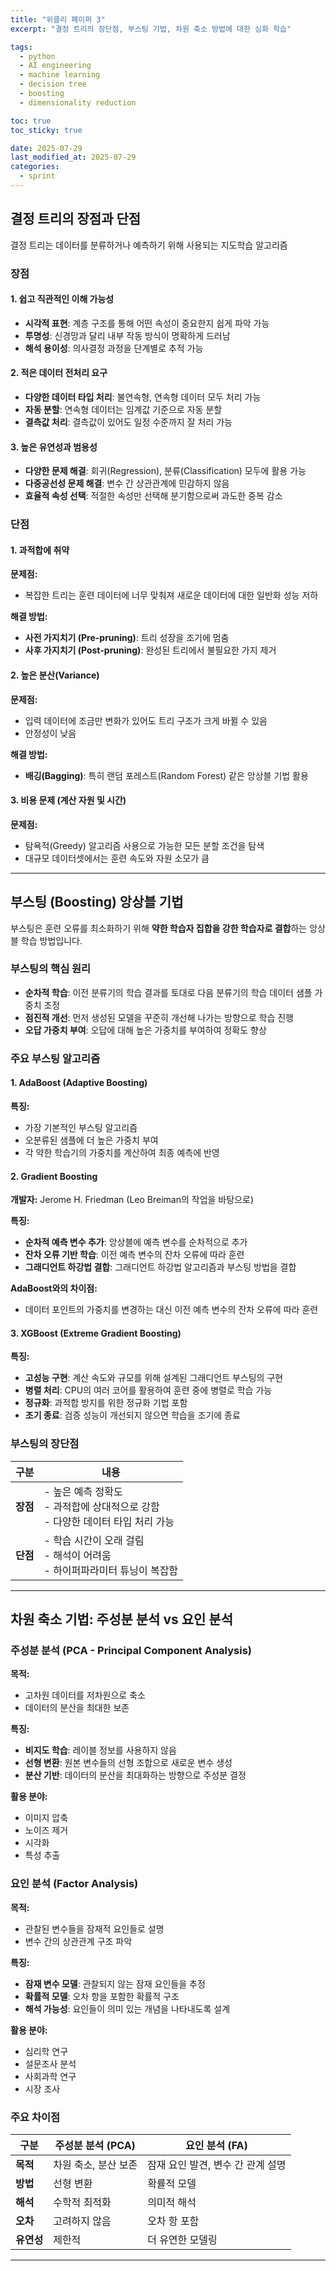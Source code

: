 ```yaml
---
title: "위클리 페이퍼 3"
excerpt: "결정 트리의 장단점, 부스팅 기법, 차원 축소 방법에 대한 심화 학습"

tags:
  - python
  - AI engineering
  - machine learning
  - decision tree
  - boosting
  - dimensionality reduction

toc: true
toc_sticky: true

date: 2025-07-29
last_modified_at: 2025-07-29
categories: 
  - sprint
---
```


## 결정 트리의 장점과 단점

결정 트리는 데이터를 분류하거나 예측하기 위해 사용되는 지도학습 알고리즘

### 장점

#### 1. 쉽고 직관적인 이해 가능성

- **시각적 표현**: 계층 구조를 통해 어떤 속성이 중요한지 쉽게 파악 가능
- **투명성**: 신경망과 달리 내부 작동 방식이 명확하게 드러남
- **해석 용이성**: 의사결정 과정을 단계별로 추적 가능

#### 2. 적은 데이터 전처리 요구

- **다양한 데이터 타입 처리**: 불연속형, 연속형 데이터 모두 처리 가능
- **자동 분할**: 연속형 데이터는 임계값 기준으로 자동 분할
- **결측값 처리**: 결측값이 있어도 일정 수준까지 잘 처리 가능

#### 3. 높은 유연성과 범용성

- **다양한 문제 해결**: 회귀(Regression), 분류(Classification) 모두에 활용 가능
- **다중공선성 문제 해결**: 변수 간 상관관계에 민감하지 않음
- **효율적 속성 선택**: 적절한 속성만 선택해 분기함으로써 과도한 중복 감소

### 단점

#### 1. 과적합에 취약

**문제점:**
- 복잡한 트리는 훈련 데이터에 너무 맞춰져 새로운 데이터에 대한 일반화 성능 저하

**해결 방법:**
- **사전 가지치기 (Pre-pruning)**: 트리 성장을 조기에 멈춤
- **사후 가지치기 (Post-pruning)**: 완성된 트리에서 불필요한 가지 제거

#### 2. 높은 분산(Variance)

**문제점:**
- 입력 데이터에 조금만 변화가 있어도 트리 구조가 크게 바뀔 수 있음
- 안정성이 낮음

**해결 방법:**
- **배깅(Bagging)**: 특히 랜덤 포레스트(Random Forest) 같은 앙상블 기법 활용

#### 3. 비용 문제 (계산 자원 및 시간)

**문제점:**
- 탐욕적(Greedy) 알고리즘 사용으로 가능한 모든 분할 조건을 탐색
- 대규모 데이터셋에서는 훈련 속도와 자원 소모가 큼

---

## 부스팅 (Boosting) 앙상블 기법

부스팅은 훈련 오류를 최소화하기 위해 **약한 학습자 집합을 강한 학습자로 결합**하는 앙상블 학습 방법입니다.

### 부스팅의 핵심 원리

- **순차적 학습**: 이전 분류기의 학습 결과를 토대로 다음 분류기의 학습 데이터 샘플 가중치 조정
- **점진적 개선**: 먼저 생성된 모델을 꾸준히 개선해 나가는 방향으로 학습 진행
- **오답 가중치 부여**: 오답에 대해 높은 가중치를 부여하여 정확도 향상

### 주요 부스팅 알고리즘

#### 1. AdaBoost (Adaptive Boosting)

**특징:**
- 가장 기본적인 부스팅 알고리즘
- 오분류된 샘플에 더 높은 가중치 부여
- 각 약한 학습기의 가중치를 계산하여 최종 예측에 반영

#### 2. Gradient Boosting

**개발자:** Jerome H. Friedman (Leo Breiman의 작업을 바탕으로)

**특징:**
- **순차적 예측 변수 추가**: 앙상블에 예측 변수를 순차적으로 추가
- **잔차 오류 기반 학습**: 이전 예측 변수의 잔차 오류에 따라 훈련
- **그래디언트 하강법 결합**: 그래디언트 하강법 알고리즘과 부스팅 방법을 결합

**AdaBoost와의 차이점:**
- 데이터 포인트의 가중치를 변경하는 대신 이전 예측 변수의 잔차 오류에 따라 훈련

#### 3. XGBoost (Extreme Gradient Boosting)

**특징:**
- **고성능 구현**: 계산 속도와 규모를 위해 설계된 그래디언트 부스팅의 구현
- **병렬 처리**: CPU의 여러 코어를 활용하여 훈련 중에 병렬로 학습 가능
- **정규화**: 과적합 방지를 위한 정규화 기법 포함
- **조기 종료**: 검증 성능이 개선되지 않으면 학습을 조기에 종료

### 부스팅의 장단점

| 구분 | 내용 |
|------|------|
| **장점** | - 높은 예측 정확도<br>- 과적합에 상대적으로 강함<br>- 다양한 데이터 타입 처리 가능 |
| **단점** | - 학습 시간이 오래 걸림<br>- 해석이 어려움<br>- 하이퍼파라미터 튜닝이 복잡함 |

---

## 차원 축소 기법: 주성분 분석 vs 요인 분석

### 주성분 분석 (PCA - Principal Component Analysis)

**목적:**
- 고차원 데이터를 저차원으로 축소
- 데이터의 분산을 최대한 보존

**특징:**
- **비지도 학습**: 레이블 정보를 사용하지 않음
- **선형 변환**: 원본 변수들의 선형 조합으로 새로운 변수 생성
- **분산 기반**: 데이터의 분산을 최대화하는 방향으로 주성분 결정

**활용 분야:**
- 이미지 압축
- 노이즈 제거
- 시각화
- 특성 추출

### 요인 분석 (Factor Analysis)

**목적:**
- 관찰된 변수들을 잠재적 요인들로 설명
- 변수 간의 상관관계 구조 파악

**특징:**
- **잠재 변수 모델**: 관찰되지 않는 잠재 요인들을 추정
- **확률적 모델**: 오차 항을 포함한 확률적 구조
- **해석 가능성**: 요인들이 의미 있는 개념을 나타내도록 설계

**활용 분야:**
- 심리학 연구
- 설문조사 분석
- 사회과학 연구
- 시장 조사

### 주요 차이점

| 구분 | 주성분 분석 (PCA) | 요인 분석 (FA) |
|------|-------------------|----------------|
| **목적** | 차원 축소, 분산 보존 | 잠재 요인 발견, 변수 간 관계 설명 |
| **방법** | 선형 변환 | 확률적 모델 |
| **해석** | 수학적 최적화 | 의미적 해석 |
| **오차** | 고려하지 않음 | 오차 항 포함 |
| **유연성** | 제한적 | 더 유연한 모델링 |

---


